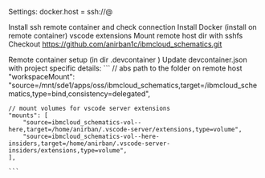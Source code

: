Settings:
    docker.host = ssh://<user>@<docker hostname>

Install ssh remote container and check connection
Install Docker (install on remote container) vscode extensions
Mount remote host dir with sshfs
Checkout https://github.com/anirban1c/ibmcloud_schematics.git


Remote container setup (in dir .devcontainer )
    Update devcontainer.json with project specific details:
    ```
    // abs path to the folder on remote host
    "workspaceMount": "source=/mnt/sde1/apps/oss/ibmcloud_schematics,target=/ibmcloud_schematics,type=bind,consistency=delegated",

    // mount volumes for vscode server extensions
    "mounts": [
		"source=ibmcloud_schematics-vol--here,target=/home/anirban/.vscode-server/extensions,type=volume",
		"source=ibmcloud_schematics-vol--here-insiders,target=/home/anirban/.vscode-server-insiders/extensions,type=volume",
	],
    
    ```